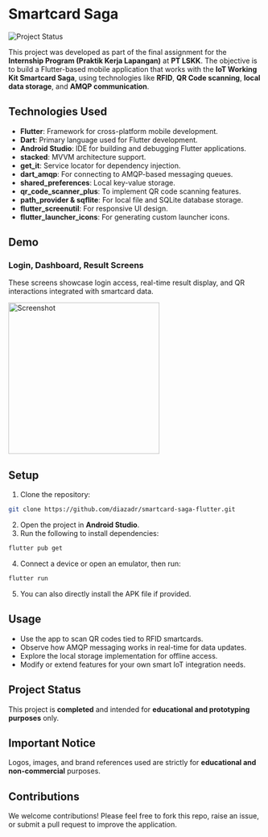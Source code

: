 # Smartcard Saga

![Project Status](https://img.shields.io/badge/status-completed-brightgreen)

This project was developed as part of the final assignment for the **Internship Program (Praktik Kerja Lapangan)** at **PT LSKK**. The objective is to build a Flutter-based mobile application that works with the **IoT Working Kit Smartcard Saga**, using technologies like **RFID**, **QR Code scanning**, **local data storage**, and **AMQP communication**.

## **Technologies Used**

* **Flutter**: Framework for cross-platform mobile development.
* **Dart**: Primary language used for Flutter development.
* **Android Studio**: IDE for building and debugging Flutter applications.
* **stacked**: MVVM architecture support.
* **get\_it**: Service locator for dependency injection.
* **dart\_amqp**: For connecting to AMQP-based messaging queues.
* **shared\_preferences**: Local key-value storage.
* **qr\_code\_scanner\_plus**: To implement QR code scanning features.
* **path\_provider & sqflite**: For local file and SQLite database storage.
* **flutter\_screenutil**: For responsive UI design.
* **flutter\_launcher\_icons**: For generating custom launcher icons.

## **Demo**

### **Login, Dashboard, Result Screens**

These screens showcase login access, real-time result display, and QR interactions integrated with smartcard data.

<img src="https://github.com/user-attachments/assets/9481adbf-ba41-44dc-8576-60bc0a642fca" alt="Screenshot" style="height: 300px; width: auto;">

## **Setup**

1. Clone the repository:

```bash
git clone https://github.com/diazadr/smartcard-saga-flutter.git
```

2. Open the project in **Android Studio**.
3. Run the following to install dependencies:

```bash
flutter pub get
```

4. Connect a device or open an emulator, then run:

```bash
flutter run
```

5. You can also directly install the APK file if provided.

## **Usage**

* Use the app to scan QR codes tied to RFID smartcards.
* Observe how AMQP messaging works in real-time for data updates.
* Explore the local storage implementation for offline access.
* Modify or extend features for your own smart IoT integration needs.

## **Project Status**

This project is **completed** and intended for **educational and prototyping purposes** only.

## **Important Notice**

Logos, images, and brand references used are strictly for **educational and non-commercial** purposes.

## **Contributions**

We welcome contributions! Please feel free to fork this repo, raise an issue, or submit a pull request to improve the application.
